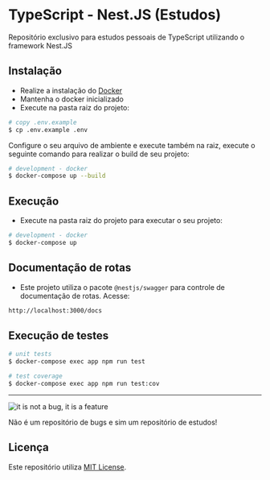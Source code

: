 # TypeScript - Nest.JS (Estudos)

Repositório exclusivo para estudos pessoais de TypeScript utilizando o framework Nest.JS

## Instalação

- Realize a instalação do [Docker](https://docs.docker.com/engine/install/)
- Mantenha o docker inicializado
- Execute na pasta raiz do projeto:
```bash
# copy .env.example
$ cp .env.example .env
```

Configure o seu arquivo de ambiente e execute também na raiz, execute o seguinte comando para realizar o build
de seu projeto:

```bash
# development - docker
$ docker-compose up --build
```

## Execução

- Execute na pasta raiz do projeto para executar o seu projeto:
```bash
# development - docker
$ docker-compose up
```

## Documentação de rotas

- Este projeto utiliza o pacote `@nestjs/swagger` para controle de documentação de rotas. Acesse:
```bash
http://localhost:3000/docs
```

## Execução de testes

```bash
# unit tests
$ docker-compose exec app npm run test

# test coverage
$ docker-compose exec app npm run test:cov
```

---

![it is not a bug, it is a feature](https://media.giphy.com/media/1afuwyOsr5E8X9CuRV/giphy.gif)

Não é um repositório de bugs e sim um repositório de estudos!

## Licença

Este repositório utiliza [MIT License](https://docs.nestjs.com/support).